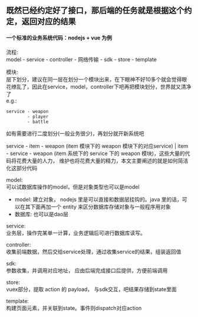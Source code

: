 
既然已经约定好了接口，那后端的任务就是根据这个约定，返回对应的结果
------
#### 一个标准的业务系统代码：nodejs + vue 为例
流程:  
model - service - controller - 网络传输 - sdk - store - template  
  
模块:  
层下划分，建议在同一层在划分一个模块出来，在下眼神不好10多个就会觉得眼花缭乱了，因此在service，model，controller下吧再把模块划分，世界就又清净了  
e.g.:  
```
service - weapon
        - player
        - battle
```
如有需要进行二度划分(一般业务很少)，再划分就开新系统吧  

service - item - weapon (item 模块下的 weapon 模块下的对应service) | item - service - weapon (item 系统下的 service 下的 weapon 模块)，这些大量的代码将花费大量的人力， 维护也将花费大量的精力，本文主要阐述的就是如何简洁化这部分代码

model:  
可以试数据库操作的model，但是对象类型也可以是model  
- model: 建立对象， nodejs 里是可以直接和数据层挂钩的。java 里的话，可以在其下面再加一个 entity 来区分数据库存储对象与一般程序用对象
- 数据库: 也可以是dao层

service:  
业务层，操作完某单一计算，业务逻辑后可进行数据库读写。

controller:  
收集前端数据，然后交给service处理，通过收集service的结果，组装返回值

sdk:  
参数收集，并调用对应地址， 应由后端完成接口后提供，方便前端调用

store:  
vuex部分，提取 action 的 payload， 与sdk交互，吧结果存储到state里面

template:  
构建页面元素，并关联到state。事件则dispatch对应action
